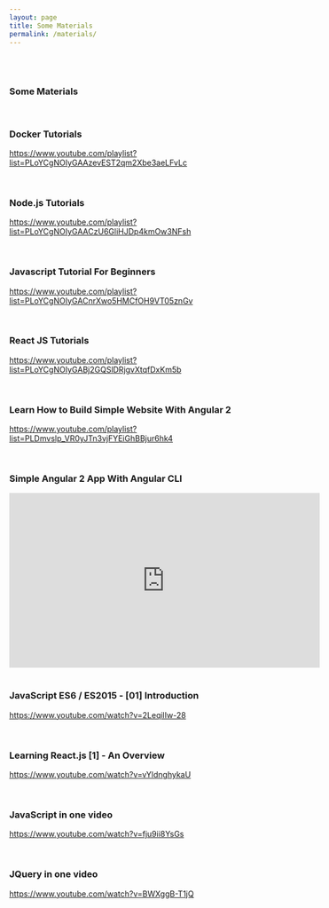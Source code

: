 ```yaml
---
layout: page
title: Some Materials
permalink: /materials/
---
```


<br/><br/>

### Some Materials


<br/>

### Docker Tutorials
https://www.youtube.com/playlist?list=PLoYCgNOIyGAAzevEST2qm2Xbe3aeLFvLc


<br/>

### Node.js Tutorials
https://www.youtube.com/playlist?list=PLoYCgNOIyGAACzU6GliHJDp4kmOw3NFsh



<br/>

### Javascript Tutorial For Beginners
https://www.youtube.com/playlist?list=PLoYCgNOIyGACnrXwo5HMCfOH9VT05znGv



<br/>

### React JS Tutorials
https://www.youtube.com/playlist?list=PLoYCgNOIyGABj2GQSlDRjgvXtqfDxKm5b


<br/>

### Learn How to Build Simple Website With Angular 2

https://www.youtube.com/playlist?list=PLDmvslp_VR0yJTn3vjFYEiGhBBjur6hk4



<br/>

### Simple Angular 2 App With Angular CLI


<div align="center">

<iframe width="560" height="315" src="https://www.youtube.com/embed/QMQbAoTLJX8" frameborder="0" allowfullscreen></iframe>


</div>



<br/>

### JavaScript ES6 / ES2015 - [01] Introduction

https://www.youtube.com/watch?v=2LeqilIw-28



<br/>

### Learning React.js [1] - An Overview

https://www.youtube.com/watch?v=vYldnghykaU




<br/>

### JavaScript in one video
https://www.youtube.com/watch?v=fju9ii8YsGs

<br/>

### JQuery in one video
https://www.youtube.com/watch?v=BWXggB-T1jQ
